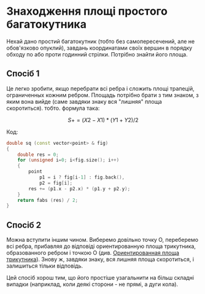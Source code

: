 # Знаходження площі простого багатокутника

Нехай дано простий багатокутник (тобто без самопересечений, але не обов'язково опуклий), завдань координатами своїх вершин в порядку обходу по або проти годинний стрілки. Потрібно знайти його площа.

## Спосіб 1

Це легко зробити, якщо перебрати всі ребра і сложить площі трапецій, ограниченных кожним ребром. Площадь потрібно брати з тим знаком, з яким вона вийде (саме завдяки знаку вся "лишняя" площа скоротиться). тобто. формула така:

$$
S += (X2 - X1) * (Y1 + Y2) / 2
$$

Код:

<!--- TODO: specify code snippet id -->
``` cpp
double sq (const vector<point> & fig)
{
    double res = 0;
    for (unsigned i=0; i<fig.size(); i++)
    {
        point
            p1 = i ? fig[i-1] : fig.back(),
            p2 = fig[i];
        res += (p1.x - p2.x) * (p1.y + p2.y);
    }
    return fabs (res) / 2;
}
```

## Спосіб 2

Можна вступити іншим чином. Виберемо довільно точку O, переберемо всі ребра, прибавляя до відповіді ориентированную площа трикутника, образованного ребром і точкою O (див. [Ориентированная площа трикутника](oriented_area)). Знову ж, завдяки знаку, вся лишняя площа скоротиться, і залишиться тільки відповідь.

Цей спосіб хорош тим, що його простіше узагальнити на більш складні випадки (наприклад, коли деякі сторони - не прямі, а дуги кола).
